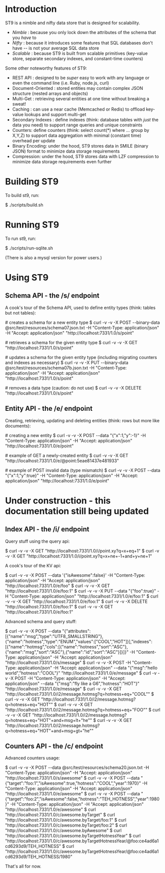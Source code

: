# Introduction

ST9 is a nimble and nifty data store that is designed for scalability.

* _Nimble_ : because you only lock down the attributes of the schema that you *have* to
* _Nifty_ : because it introduces some features that SQL databases don't have -- is not your average SQL data store
* _Scalable_ : because ST9 is built from scalable primitives (key-value store, separate secondary indexes, and constant-time counters)

Some other noteworthy features of ST9:

* REST API : designed to be *super* easy to work with any language or even the command line (i.e. Ruby, node.js, curl)
* Document-Oriented : stored entities may contain complex JSON structure (nested arrays and objects)
* Multi-Get : retrieving several entities at one time without breaking a sweat!
* Caching : can use a near cache (Memcached or Redis) to offload key-value lookups and support multi-get
* Secondary Indexes : define indexes (think: database tables with _just_ the data you need) to support range queries and unique constraints
* Counters: define counters (think: select count(*) where ... group by X,Y,Z) to support data aggregation with minimal (constant time) overhead per update
* Binary Encoding: under the hood, ST9 stores data in SMILE (binary JSON) format to minimize data storage requirements
* Compression: under the hood, ST9 stores data with LZF compression to minimize data storage requirements even further


# Building ST9

To build st9, run:

$ ./scripts/build.sh


# Running ST9

To run st9, run:

$ ./scripts/run-sqlite.sh

(There is also a mysql version for power users.)


# Using ST9


## Schema API - the /s/ endpoint

A cook's tour of the Schema API, used to define entity types (think: tables but not tables):

\# creates a schema for a new entity type
$ curl -v -v -X POST --binary-data @src/test/resources/schema07.json.txt -H "Content-Type: application/json" -H "Accept: application/json" "http://localhost:7331/1.0/s/point"

\# retrieves a schema for the given entity type
$ curl -v -v -X GET "http://localhost:7331/1.0/s/point"

\# updates a schema for the given entity type (including migrating counters and indexes as necessary)
$ curl -v -v -X PUT --binary-data @src/test/resources/schema07b.json.txt -H "Content-Type: application/json" -H "Accept: application/json" "http://localhost:7331/1.0/s/point"

\# removes a data type (caution: do not use)
$ curl -v -v -X DELETE "http://localhost:7331/1.0/s/point"


## Entity API - the /e/ endpoint

Creating, retrieving, updating and deleting entities (think: rows but more like documents):

\# creating a new entity
$ curl -v -v -X POST --data "{\"x\":1,\"y\":-1}" -H "Content-Type: application/json" -H "Accept: application/json" "http://localhost:7331/1.0/e/point"

\# example of GET a newly-created entity
$ curl -v -v -X GET "http://localhost:7331/1.0/e/@point:5eae81437e481933"

\# example of POST invalid data (type mismatch)
$ curl -v -v -X POST --data "{\"x\":1,\"y\":true}" -H "Content-Type: application/json" -H "Accept: application/json" "http://localhost:7331/1.0/e/point"


# Under construction - this documentation still being updated

## Index API - the /i/ endpoint

Query stuff using the query api:

$ curl -v -v -X GET "http://localhost:7331/1.0/i/point.xy?q=x+eq+1"
$ curl -v -v -X GET "http://localhost:7331/1.0/i/point.xy?q=x+ne+-1+and+y+ne+1"

A cook's tour of the KV api:

$ curl -v -v -X POST --data '{"isAwesome":false}' -H "Content-Type: application/json" -H "Accept: application/json" "http://localhost:7331/1.0/e/foo" 
$ curl -v -v -X GET "http://localhost:7331/1.0/e/foo:1"
$ curl -v -v -X PUT --data "{\"foo\":true}" -H "Content-Type: application/json" "http://localhost:7331/1.0/e/foo:1"
$ curl -v -v -X GET "http://localhost:7331/1.0/e/foo:1"
$ curl -v -v -X DELETE "http://localhost:7331/1.0/e/foo:1"
$ curl -v -v -X GET "http://localhost:7331/1.0/e/foo:1"

Advanced schema and query stuff:

$ curl -v -v -X POST --data "{\"attributes\":[{\"name\":\"msg\",\"type\":\"UTF8_SMALLSTRING\"},{\"name\":\"hotness\",\"type\":\"ENUM\",\"values\":[\"COOL\",\"HOT\"]}],\"indexes\":[{\"name\":\"hotmsg\",\"cols\":[{\"name\":\"hotness\",\"sort\":\"ASC\"},{\"name\":\"msg\",\"sort\":\"ASC\"},{\"name\":\"id\",\"sort\":\"ASC\"}]}]}" -H "Content-Type: application/json" -H "Accept: application/json" "http://localhost:7331/1.0/s/message"
$ curl -v -v -X POST -H "Content-Type: application/json" -H "Accept: application/json" --data "{\"msg\":\"hello world\",\"hotness\":\"COOL\"}" "http://localhost:7331/1.0/e/message"
$ curl -v -v -X POST -H "Content-Type: application/json" -H "Accept: application/json" --data "{\"msg\":\"fly like a G6\",\"hotness\":\"HOT\"}" "http://localhost:7331/1.0/e/message"
$ curl -v -v -X GET "http://localhost:7331/1.0/i2/message.hotmsg?q=hotness+eq+\"COOL\""
$ curl -v -v -X GET "http://localhost:7331/1.0/i2/message.hotmsg?q=hotness+eq+\"HOT\""
$ curl -v -v -X GET "http://localhost:7331/1.0/i2/message.hotmsg?q=hotness+eq+\"FOO\""
$ curl -v -v -X GET "http://localhost:7331/1.0/i2/message.hotmsg?q=hotness+eq+\"HOT\"+and+msg+lt+\"he\""
$ curl -v -v -X GET "http://localhost:7331/1.0/i2/message.hotmsg?q=hotness+eq+\"HOT\"+and+msg+gt+\"he\""

## Counters API - the /c/ endpoint

Advanced counters usage:

$ curl -v -v -X POST --data @src/test/resources/schema20.json.txt -H "Content-Type: application/json" -H "Accept: application/json" "http://localhost:7331/1.0/s/awesome"
$ curl -v -v -X POST --data "{\"target\":\"foo:1\",\"isAwesome\":true,\"hotness\":\"COOL\",\"year\":1970}" -H "Content-Type: application/json" -H "Accept: application/json" "http://localhost:7331/1.0/e/awesome"
$ curl -v -v -X POST --data "{\"target\":\"foo:2\",\"isAwesome\":false,\"hotness\":\"TEH_HOTNESS\",\"year\":1980}" -H "Content-Type: application/json" -H "Accept: application/json" "http://localhost:7331/1.0/e/awesome" 
$ curl "http://localhost:7331/1.0/c/awesome.byTarget"
$ curl "http://localhost:7331/1.0/c/awesome.byTarget/foo:1"
$ curl "http://localhost:7331/1.0/c/awesome.byTarget/foo:2"
$ curl "http://localhost:7331/1.0/c/awesome.byAwesome"
$ curl "http://localhost:7331/1.0/c/awesome.byTargetHotnessYear"
$ curl "http://localhost:7331/1.0/c/awesome.byTargetHotnessYear/@foo:ce4ad6a1cd6293d9/TEH_HOTNESS"
$ curl "http://localhost:7331/1.0/c/awesome.byTargetHotnessYear/@foo:ce4ad6a1cd6293d9/TEH_HOTNESS/1980"

That's all for now.

